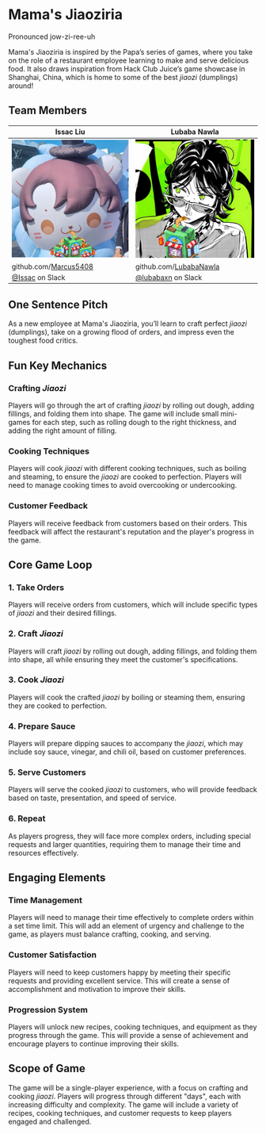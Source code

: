 # Mama's Jiaoziria

Pronounced jow-zi-ree-uh

Mama's Jiaoziria is inspired by the Papa’s series of games, where you take on the role of a restaurant employee learning to make and serve delicious food. It also draws inspiration from Hack Club Juice’s game showcase in Shanghai, China, which is home to some of the best *jiaozi* (dumplings) around!

## Team Members

| Issac Liu | Lubaba Nawla |
| --- | --- |
| ![Issac Liu](issac.png) | ![Lubaba Nawla](lubaba.png) |
| github.com/[Marcus5408](https://github.com/Marcus5408) | github.com/[LubabaNawla](https://github.com/lubabanawla) |
| [@Issac](https://hackclub.slack.com/team/U07RWNM1K88) on Slack | [@lubabaxn](https://hackclub.slack.com/team/U07QMKGN2S0) on Slack |

## One Sentence Pitch

As a new employee at Mama's Jiaoziria, you’ll learn to craft perfect *jiaozi* (dumplings), take on a growing flood of orders, and impress even the toughest food critics.

## Fun Key Mechanics

### Crafting *Jiaozi*

Players will go through the art of crafting *jiaozi* by rolling out dough, adding fillings, and folding them into shape. The game will include small mini-games for each step, such as rolling dough to the right thickness, and adding the right amount of filling.

### Cooking Techniques

Players will cook *jiaozi* with different cooking techniques, such as boiling and steaming, to ensure the *jiaozi* are cooked to perfection. Players will need to manage cooking times to avoid overcooking or undercooking.

### Customer Feedback

Players will receive feedback from customers based on their orders. This feedback will affect the restaurant's reputation and the player's progress in the game.

## Core Game Loop

### 1. Take Orders

Players will receive orders from customers, which will include specific types of *jiaozi* and their desired fillings.

### 2. Craft *Jiaozi*

Players will craft *jiaozi* by rolling out dough, adding fillings, and folding them into shape, all while ensuring they meet the customer's specifications.

### 3. Cook *Jiaozi*

Players will cook the crafted *jiaozi* by boiling or steaming them, ensuring they are cooked to perfection.

### 4. Prepare Sauce

Players will prepare dipping sauces to accompany the *jiaozi*, which may include soy sauce, vinegar, and chili oil, based on customer preferences.

### 5. Serve Customers

Players will serve the cooked *jiaozi* to customers, who will provide feedback based on taste, presentation, and speed of service.

### 6. Repeat

As players progress, they will face more complex orders, including special requests and larger quantities, requiring them to manage their time and resources effectively.

## Engaging Elements

### Time Management

Players will need to manage their time effectively to complete orders within a set time limit. This will add an element of urgency and challenge to the game, as players must balance crafting, cooking, and serving.

### Customer Satisfaction

Players will need to keep customers happy by meeting their specific requests and providing excellent service. This will create a sense of accomplishment and motivation to improve their skills.

### Progression System

Players will unlock new recipes, cooking techniques, and equipment as they progress through the game. This will provide a sense of achievement and encourage players to continue improving their skills.

## Scope of Game

The game will be a single-player experience, with a focus on crafting and cooking *jiaozi*. Players will progress through different "days", each with increasing difficulty and complexity. The game will include a variety of recipes, cooking techniques, and customer requests to keep players engaged and challenged.
